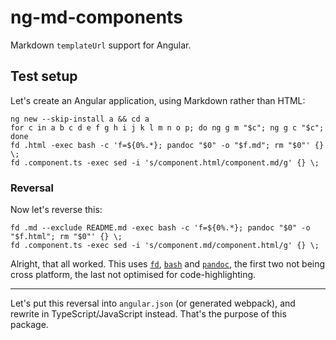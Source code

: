 ng-md-components
================

Markdown `templateUrl` support for Angular.

## Test setup

Let's create an Angular application, using Markdown rather than HTML:

    ng new --skip-install a && cd a
    for c in a b c d e f g h i j k l m n o p; do ng g m "$c"; ng g c "$c"; done
    fd .html -exec bash -c 'f=${0%.*}; pandoc "$0" -o "$f.md"; rm "$0"' {} \;
    fd .component.ts -exec sed -i 's/component.html/component.md/g' {} \;

### Reversal

Now let's reverse this:

    fd .md --exclude README.md -exec bash -c 'f=${0%.*}; pandoc "$0" -o "$f.html"; rm "$0"' {} \;
    fd .component.ts -exec sed -i 's/component.md/component.html/g' {} \;

Alright, that all worked. This uses [`fd`](https://github.com/sharkdp/fd), [`bash`](https://www.gnu.org/software/bash) and [`pandoc`](https://pandoc.org), the first two not being cross platform, the last not optimised for code-highlighting.

---

Let's put this reversal into `angular.json` (or generated webpack), and rewrite in TypeScript/JavaScript instead. That's the purpose of this package.

